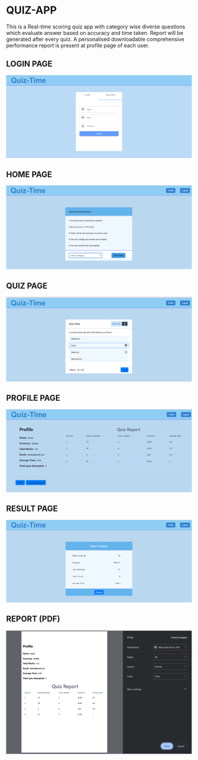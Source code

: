 # QUIZ-APP
This is a Real-time scoring quiz app with category wise diverse questions which evaluate answer based on accuracy and time taken.
Report will be generated after every quiz.
A personalised downloadable comprehensive performance report is present at profile page of each user.

## LOGIN PAGE
![image](./frontend/src/assets/loginpage.png "Optional Title")
## HOME PAGE
![image](./frontend/src/assets/homepage.png "Optional Title")
## QUIZ PAGE
![image](./frontend/src/assets/quizpage.png "Optional Title")
## PROFILE PAGE
![image](./frontend/src/assets/profilepage.png "Optional Title")
## RESULT PAGE
![image](./frontend/src/assets/resultpage.png "Optional Title")
## REPORT (PDF)
![image](./frontend/src/assets/pdf.png "Optional Title")